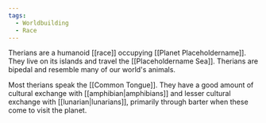 ```yaml
---
tags:
  - Worldbuilding
  - Race
---
```

Therians are a humanoid [[race]] occupying [[Planet Placeholdername]]. They live on its islands and travel the [[Placeholdername Sea]]. Therians are bipedal and resemble many of our world's animals.

Most therians speak the [[Common Tongue]]. They have a good amount of cultural exchange with [[amphibian|amphibians]] and lesser cultural exchange with [[lunarian|lunarians]], primarily through barter when these come to visit the planet.